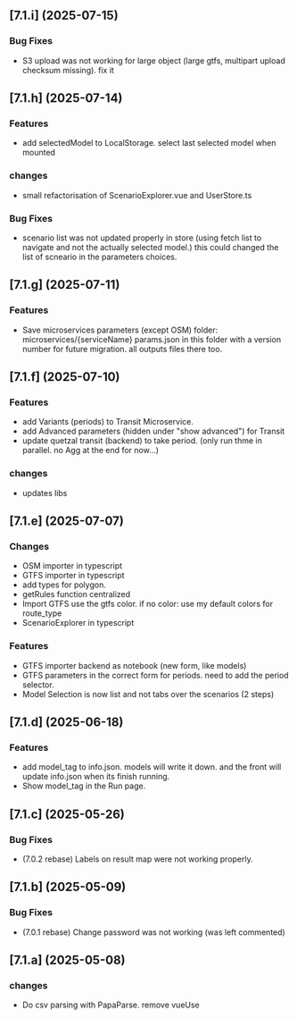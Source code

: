 ## [7.1.i] (2025-07-15)
### Bug Fixes
* S3 upload was not working for large object (large gtfs, multipart upload checksum missing). fix it

## [7.1.h] (2025-07-14)
### Features
* add selectedModel to LocalStorage. select last selected model when mounted

### changes
* small refactorisation of ScenarioExplorer.vue and UserStore.ts

### Bug Fixes
* scenario list was not updated properly in store (using fetch list to navigate and not the actually selected model.) this could changed the list of scneario in the parameters choices.

## [7.1.g] (2025-07-11)
### Features
* Save microservices parameters (except OSM)
    folder: microservices/{serviceName}
    params.json in this folder with a version number for future migration.
    all outputs files there too.

## [7.1.f] (2025-07-10)
### Features
* add Variants (periods) to Transit Microservice.
* add Advanced parameters (hidden under "show advanced") for Transit
* update quetzal transit (backend) to take period. (only run thme in parallel. no Agg at the end for now...)

### changes
* updates libs

## [7.1.e] (2025-07-07)
### Changes
* OSM importer in typescript
* GTFS importer in typescript
* add types for polygon.
* getRules function centralized
* Import GTFS use the gtfs color. if no color: use my default colors for route_type
* ScenarioExplorer in typescript

### Features
* GTFS importer backend as notebook (new form, like models)
* GTFS parameters in the correct form for periods. need to add the period selector.
* Model Selection is now list and not tabs over the scenarios (2 steps)

## [7.1.d] (2025-06-18)
### Features
* add model_tag to info.json. models will write it down. and the front will update info.json when its finish running.
* Show model_tag in the Run page.

## [7.1.c] (2025-05-26)
### Bug Fixes
* (7.0.2 rebase) Labels on result map were not working properly.

## [7.1.b] (2025-05-09)
### Bug Fixes
* (7.0.1 rebase) Change password was not working (was left commented)

## [7.1.a] (2025-05-08)
### changes
* Do csv parsing with PapaParse. remove vueUse 